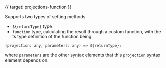 {{ target: projections-function }}

Supports two types of setting methods

- `${returnType}` type
- `function` type, calculating the result through a custom function, with the ts type definition of the function being:

```
(projection: any, parameters: any) => ${returnType};
```

where `parameters` are the other syntax elements that this `projection` syntax element depends on.
